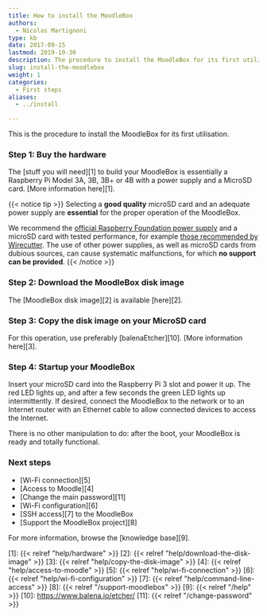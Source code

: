 ```yaml
---
title: How to install the MoodleBox
authors:
  - Nicolas Martignoni
type: kb
date: 2017-09-15
lastmod: 2019-10-30
description: The procedure to install the MoodleBox for its first utilisation is described here
slug: install-the-moodlebox
weight: 1
categories:
  - First steps
aliases:
  - ../install

---
```

This is the procedure to install the MoodleBox for its first utilisation.

### Step 1: Buy the hardware

The [stuff you will need][1] to build your MoodleBox is essentially a Raspberry Pi Model 3A, 3B, 3B+ or 4B with a power supply and a MicroSD card. [More information here][1].

{{< notice tip >}}
Selecting a __good quality__ microSD card and an adequate power supply are __essential__ for the proper operation of the MoodleBox.

We recommend the [official Raspberry Foundation power supply](https://www.raspberrypi.org/products/raspberry-pi-universal-power-supply/) and a microSD card with tested performance, for example [those recommended by Wirecutter](http://thewirecutter.com/reviews/best-microsd-card/). The use of other power supplies, as well as microSD cards from dubious sources, can cause systematic malfunctions, for which __no support can be provided__.
{{< /notice >}}

### Step 2: Download the MoodleBox disk image

The [MoodleBox disk image][2] is available [here][2].

### Step 3: Copy the disk image on your MicroSD card

For this operation, use preferably [balenaEtcher][10]. [More information here][3].

### Step 4: Startup your MoodleBox

Insert your microSD card into the Raspberry Pi 3 slot and power it up. The red LED lights up, and after a few seconds the green LED lights up intermittently. If desired, connect the MoodleBox to the network or to an Internet router with an Ethernet cable to allow connected devices to access the Internet.

There is no other manipulation to do: after the boot, your MoodleBox is ready and totally functional.

### Next steps

  * [Wi-Fi connection][5]
  * [Access to Moodle][4]
  * [Change the main password][11]
  * [Wi-Fi configuration][6]
  * [SSH access][7] to the MoodleBox
  * [Support the MoodleBox project][8]

For more information, browse the [knowledge base][9].

 [1]: {{< relref "help/hardware" >}}
 [2]: {{< relref "help/download-the-disk-image" >}}
 [3]: {{< relref "help/copy-the-disk-image" >}}
 [4]: {{< relref "help/access-to-moodle" >}}
 [5]: {{< relref "help/wi-fi-connection" >}}
 [6]: {{< relref "help/wi-fi-configuration" >}}
 [7]: {{< relref "help/command-line-access" >}}
 [8]: {{< relref "/support-moodlebox" >}}
 [9]: {{< relref "/help" >}}
 [10]: https://www.balena.io/etcher/
 [11]: {{< relref "/change-password" >}}
